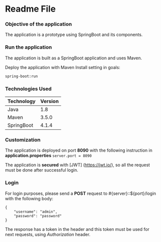 # Readme File

### Objective of the application

The application is a prototype using SpringBoot and its components. 


### Run the application

The application is built as a SpringBoot application and uses Maven.

Deploy the application with Maven Install setting in goals:
```bash
spring-boot:run
```  

### Technologies Used

Technology	|	Version
----------	|	-------
Java		|	1.8
Maven		|	3.5.0
SpringBoot	|	4.1.4

### Customization
The application is deployed on port **8090** with the following instruction in **application.properties** 
`server.port = 8090` 

The application is **secured** with [JWT] (https://jwt.io/), so all the request must be done after successful login.

### Login
For login purposes, please send a **POST** request to #{server}::${port}/login with the following body:
``` 
{
	"username": "admin",
	"password": "password"
}
```

The response has a token in the header and this token must be used for next requests, using *Authorization* header.